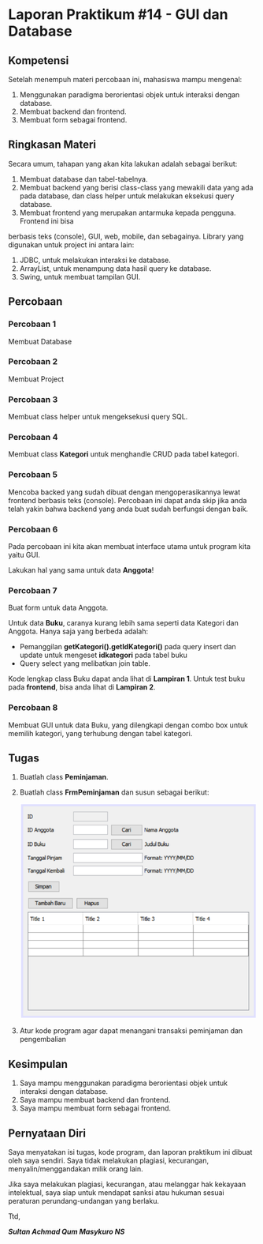 # Laporan Praktikum #14 - GUI dan Database

## Kompetensi

Setelah menempuh materi percobaan ini, mahasiswa mampu mengenal:

1. Menggunakan paradigma berorientasi objek untuk interaksi dengan database.
2. Membuat backend dan frontend.
3. Membuat form sebagai frontend.

## Ringkasan Materi

Secara umum, tahapan yang akan kita lakukan adalah sebagai berikut:

1. Membuat database dan tabel-tabelnya.
2. Membuat backend yang berisi class-class yang mewakili data yang ada pada database, dan
class helper untuk melakukan eksekusi query database.
3. Membuat frontend yang merupakan antarmuka kepada pengguna. Frontend ini bisa

berbasis teks (console), GUI, web, mobile, dan sebagainya. Library yang digunakan untuk project ini antara lain:

1. JDBC, untuk melakukan interaksi ke database.
2. ArrayList, untuk menampung data hasil query ke database.
3. Swing, untuk membuat tampilan GUI.

## Percobaan

### Percobaan 1

Membuat Database

### Percobaan 2

Membuat Project

### Percobaan 3

Membuat class helper untuk mengeksekusi query SQL.

### Percobaan 4

Membuat class **Kategori** untuk menghandle CRUD pada tabel kategori.

### Percobaan 5

Mencoba backed yang sudah dibuat dengan mengoperasikannya lewat frontend berbasis teks (console). Percobaan ini dapat anda skip jika anda telah yakin bahwa backend yang anda buat sudah berfungsi dengan baik.

### Percobaan 6

Pada percobaan ini kita akan membuat interface utama untuk program kita yaitu GUI.

Lakukan hal yang sama untuk data **Anggota**!

### Percobaan 7

Buat form untuk data Anggota.

Untuk data **Buku**, caranya kurang lebih sama seperti data Kategori dan Anggota. Hanya saja yang
berbeda adalah:

* Pemanggilan **getKategori().getIdKategori()** pada query insert dan update untuk mengeset **idkategori** pada tabel buku
* Query select yang melibatkan join table.

Kode lengkap class Buku dapat anda lihat di **Lampiran 1**. Untuk test buku pada **frontend**, bisa anda lihat di **Lampiran 2**.

### Percobaan 8

Membuat GUI untuk data Buku, yang dilengkapi dengan combo box untuk memilih kategori, yang terhubung dengan tabel kategori.

## Tugas

1. Buatlah class **Peminjaman**.
2. Buatlah class **FrmPeminjaman** dan susun sebagai berikut:

    ![Soal tugas2](img/tugas2-soal.png)

3. Atur kode program agar dapat menangani transaksi peminjaman dan pengembalian

## Kesimpulan

1. Saya mampu menggunakan paradigma berorientasi objek untuk interaksi dengan database.
2. Saya mampu membuat backend dan frontend.
3. Saya mampu membuat form sebagai frontend.

## Pernyataan Diri

Saya menyatakan isi tugas, kode program, dan laporan praktikum ini dibuat oleh saya sendiri. Saya tidak melakukan plagiasi, kecurangan, menyalin/menggandakan milik orang lain.

Jika saya melakukan plagiasi, kecurangan, atau melanggar hak kekayaan intelektual, saya siap untuk mendapat sanksi atau hukuman sesuai peraturan perundang-undangan yang berlaku.

Ttd,

***Sultan Achmad Qum Masykuro NS***
